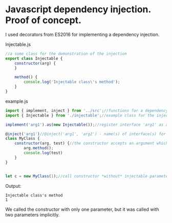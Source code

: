 # Javascript dependency injection. Proof of concept.

I used decorators from ES2016 for implementing a dependency injection.

Injectable.js
```js
//a some class for the demonstration of the injection
export class Injectable {
    constructor(arg) {
    }

    method() {
        console.log('Injectable class\'s method');
    }
}
```

example.js
```js
import { implement, inject } from '../src';//functions for a dependency injection
import { Injectable } from './injectable';//example class for the injection

implement('arg1').as(new Injectable());//register interface 'arg1' as a concrete object

@inject('arg1')//@inject('arg1', 'arg2') - name(s) of interface(s) for the injection to MyClass
class MyClass {
    constructor(arg, test) {//the constructor accepts an argument which will be replaced by IoC and some another argument
        arg.method();
        console.log(test)
    }
}


let c = new MyClass(1);//call constructor *without* injectable parameters
```

Output:
```
Injectable class's method
1
```

We called the constructor with only one parameter, but it was called with two parameters implicitly.
